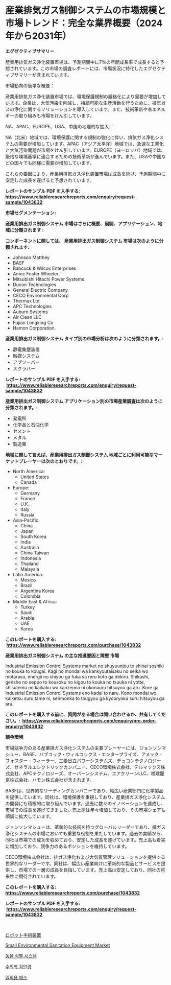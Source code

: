 <p><h1>産業排気ガス制御システムの市場規模と市場トレンド：完全な業界概要（2024年から2031年）</h1></p><p><strong>エグゼクティブサマリー</strong></p>
<p><p>産業用排気ガス浄化装置市場は、予測期間中に7％の年間成長率で成長すると予想されています。この市場の調査レポートには、市場状況に特化したエグゼクティブサマリーが含まれています。</p><p>市場動向の簡単な概要：</p><p>産業用排気ガス浄化装置市場では、環境保護規制の厳格化により需要が増加しています。企業は、大気汚染を削減し、持続可能な生産活動を行うために、排気ガスの浄化に関するソリューションを導入しています。また、技術革新や省エネルギーの取り組みも市場をけん引しています。</p><p>NA、APAC、EUROPE、USA、中国の地理的な拡大：</p><p>NA（北米）地域では、環境保護に関する規制の強化に伴い、排気ガス浄化システムの需要が増加しています。APAC（アジア太平洋）地域では、急速な工業化と大気汚染問題が市場をけん引しています。EUROPE（ヨーロッパ）地域では、厳格な環境基準に適合するための技術革新が進んでいます。また、USAや中国などの国々でも同様に需要が増加しています。</p><p>これらの要因により、産業用排気ガス浄化装置市場は成長を続け、予測期間中に安定した成長を遂げると予想されています。</p></p>
<p><strong>レポートのサンプル PDF を入手する: <a href="https://www.reliableresearchreports.com/enquiry/request-sample/1043832">https://www.reliableresearchreports.com/enquiry/request-sample/1043832</a></strong></p>
<p><strong>市場セグメンテーション:</strong></p>
<p><strong> 産業用排出ガス制御システム 市場はさらに概要、展開、アプリケーション、地域に分類されます :</strong></p>
<p><strong>コンポーネントに関しては、 産業用排出ガス制御システム 市場は次のように分類されます: &nbsp;</strong></p>
<p><ul><li>Johnson Matthey</li><li>BASF</li><li>Babcock & Wilcox Enterprises</li><li>Amec Foster Wheeler</li><li>Mitsubishi Hitachi Power Systems</li><li>Ducon Technologies</li><li>General Electric Company</li><li>CECO Environmental Corp</li><li>Thermax Ltd</li><li>APC Technologies</li><li>Auburn Systems</li><li>Air Clean LLC</li><li>Fujian Longking Co</li><li>Hamon Corporation.</li></ul></p>
<p><strong> 産業用排出ガス制御システム タイプ別の市場分析は次のように分類されます。:</strong></p>
<p><ul><li>静電集塵装置</li><li>触媒システム</li><li>アブソーバー</li><li>スクラバー</li></ul></p>
<p><strong>レポートのサンプル PDF を入手する: &nbsp;<a href="https://www.reliableresearchreports.com/enquiry/request-sample/1043832">https://www.reliableresearchreports.com/enquiry/request-sample/1043832</a></strong></p>
<p><strong> 産業用排出ガス制御システム アプリケーション別の市場産業調査は次のように分類されます。:</strong></p>
<p><ul><li>発電所</li><li>化学品と石油化学</li><li>セメント</li><li>メタル</li><li>製造業</li></ul></p>
<p><strong>地域に関して言えば、産業用排出ガス制御システム 地域ごとに利用可能なマーケットプレーヤーは次のとおりです。:</strong></p>
<p><ul>
    <li>
        North America:
        <ul>
            <li>United States</li>
            <li>Canada</li>
        </ul>
    </li>
    <li>
        Europe:
        <ul>
            <li>Germany</li>
            <li>France</li>
            <li>U.K.</li>
            <li>Italy</li>
            <li>Russia</li>
        </ul>
    </li>
    <li>
        Asia-Pacific:
        <ul>
            <li>China</li>
            <li>Japan</li>
            <li>South Korea</li>
            <li>India</li>
            <li>Australia</li>
            <li>China Taiwan</li>
            <li>Indonesia</li>
            <li>Thailand</li>
            <li>Malaysia</li>
        </ul>
    </li>
    <li>
        Latin America:
        <ul>
            <li>Mexico</li>
            <li>Brazil</li>
            <li>Argentina Korea</li>
            <li>Colombia</li>
        </ul>
    </li>
    <li>
        Middle East & Africa:
        <ul>
            <li>Turkey</li>
            <li>Saudi</li>
            <li>Arabia</li>
            <li>UAE</li>
            <li>Korea</li>
        </ul>
    </li>
    </ul></p>
<p><strong>このレポートを購入する: &nbsp;<a href="https://www.reliableresearchreports.com/purchase/1043832">https://www.reliableresearchreports.com/purchase/1043832</a></strong></p>
<p><strong>産業用排出ガス制御システム の主な推進要因と障壁 市場</strong></p>
<p><p>Industrial Emission Control Systems market no shuyuunjou to shinai soshiki no kouka to kougai. Kagi no mondai wa kankyoutaisaku no seika wo motarasu, energii no shiyou ga fuka sa reru koto ga dekiru. Shikashi, gensho no seppo to kousoku no kigou to kouka no tsuuka ni yotte, shisutemu no kaikaku wa kanzenna ni okonauru hitsuyou ga aru. Kore ga Industrial Emission Control Systems eno kadai to naru. Kono mondai wo kaiketsu suru tame ni, senmonka to tougyou ga kyooryoku suru hitsuyou ga aru.</p></p>
<p><strong>このレポートを購入する前に、質問がある場合は問い合わせるか、共有してください。:&nbsp; <a href="https://www.reliableresearchreports.com/enquiry/pre-order-enquiry/1043832">https://www.reliableresearchreports.com/enquiry/pre-order-enquiry/1043832</a></strong></p>
<p><strong>競争環境</strong></p>
<p><p>市場競争力のある産業排ガス浄化システムの主要プレーヤーには、ジョンソンマシュー、BASF、バブコック・ウィルコックス・エンタープライズ、アメック・フォスター・ウィーラー、三菱日立パワーシステムズ、デュコンテクノロジーズ、ゼネラルエレクトリックカンパニー、CECO環境株式会社、テルマックス株式会社、APCテクノロジーズ、オーバーンシステム、エアクリーンLLC、福建龍京株式会社、ハモン株式会社が含まれます。</p><p>BASFは、世界的なリーディングカンパニーであり、幅広い産業部門に化学製品を提供しています。同社は、環境保護を重視しており、産業排ガス浄化システムの開発にも積極的に取り組んでいます。過去に数々のイノベーションを達成し、市場での成長を遂げてきました。売上高は年々増加しており、その市場シェアも順調に拡大しています。</p><p>ジョンソンマシューは、革新的な技術を持つグローバルリーダーであり、排ガス浄化システムの市場においても重要な役割を果たしています。過去の実績から、同社は市場での成功を収めており、安定した成長を遂げています。売上高も着実に増加しており、競争力のあるポジションを維持しています。</p><p>CECO環境株式会社は、排ガス浄化および大気質管理ソリューションを提供する世界的なリーダーです。同社は、幅広い産業向けに革新的な製品とサービスを提供し、市場での一層の成長を目指しています。売上高は安定しており、同社の将来性に期待されています。</p></p>
<p><strong>このレポートを購入する: &nbsp; <a href="https://www.reliableresearchreports.com/purchase/1043832">https://www.reliableresearchreports.com/purchase/1043832</a></strong></p>
<p><strong>レポートのサンプル PDF を入手する: &nbsp;<a href="https://www.reliableresearchreports.com/enquiry/request-sample/1043832">https://www.reliableresearchreports.com/enquiry/request-sample/1043832</a></strong><strong></strong></p>
<p>&nbsp;</p>
<p><p><a href="https://github.com/cbigkbh02719/Market-Research-Report-List-1/blob/main/56227585153.md">ロボット手術装置</a></p><p><a href="https://issuu.com/reportprime-2/docs/small-environmental-sanitation-equipment-market-si">Small Environmental Sanitation Equipment Market</a></p><p><a href="https://github.com/vsr06p4p49/Market-Research-Report-List-1/blob/main/58784604726.md">동물 식별 시스템</a></p><p><a href="https://github.com/oajzkywllm460/Market-Research-Report-List-1/blob/main/51785124725.md">수의학 검안경</a></p><p><a href="https://medium.com/@gabrielblanda5656/%EC%9D%BC%ED%9A%8C%EC%9A%A9-%EB%A9%94%EC%8A%A4-%ED%94%BC-%EC%97%90-%EB%8C%80%ED%95%9C-%EC%8B%9C%EC%9E%A5-%EB%B6%84%EC%84%9D-cagr-%EC%8B%9C%EC%9E%A5-%EC%84%B8%EB%B6%84%ED%99%94-%EB%B0%8F-%EA%B8%80%EB%A1%9C%EB%B2%8C-%EC%82%B0%EC%97%85-%EA%B0%9C%EC%9A%94-9a006ef717d0">일회용 메스</a></p></p>